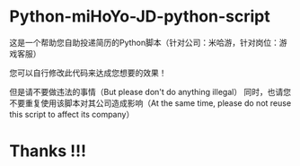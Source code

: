 # Python-miHoYo-JD-python-script
这是一个帮助您自助投递简历的Python脚本（针对公司：米哈游，针对岗位：游戏客服）

您可以自行修改此代码来达成您想要的效果！

但是请不要做违法的事情（But please don't do anything illegal）
同时，也请您不要重复使用该脚本对其公司造成影响（At the same time, please do not reuse this script to affect its company）

# Thanks !!!
